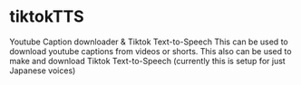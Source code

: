 # tiktokTTS
Youtube Caption downloader &amp; Tiktok Text-to-Speech 
This can be used to download youtube captions from videos or shorts. This also can be used to make and download Tiktok Text-to-Speech (currently this is setup for just Japanese voices) 
